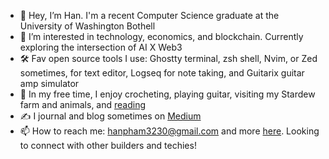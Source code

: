 
- 👋 Hey, I’m Han. I'm a recent Computer Science graduate at the University of Washington Bothell
- 👀 I’m interested in technology, economics, and blockchain. Currently exploring the intersection of AI X Web3
- 🛠️ Fav open source tools I use: Ghostty terminal, zsh shell, Nvim, or Zed sometimes, for text editor, Logseq for note taking, and Guitarix guitar amp simulator
- 🌈 In my free time, I enjoy crocheting, playing guitar, visiting my Stardew farm and animals, and [reading](https://www.goodreads.com/user/show/53376037-han-pham)
- ✍️ I journal and blog sometimes on [Medium](https://medium.com/@hanspham)
- 📫 How to reach me: hanpham3230@gmail.com and more [here](https://hanspham.com/). Looking to connect with other builders and techies!

<!---
hanpham32/hanpham32 is a ✨ special ✨ repository because its `README.md` (this file) appears on your GitHub profile.
You can click the Preview link to take a look at your changes.
--->
